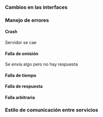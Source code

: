 ### Cambios en las interfaces

### Manejo de errores
#### Crash
Servidor se cae
#### Falla de omisión
Se envia algo pero no hay respuesta
#### Falla de tiempo

#### Falla de respuesta
#### Falla arbitraria

### Estilo de comunicación entre servicios
